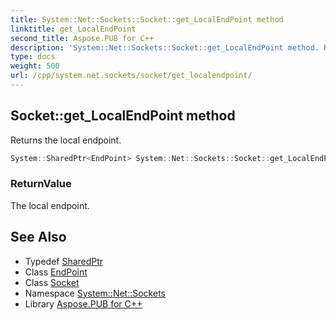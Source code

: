 ```yaml
---
title: System::Net::Sockets::Socket::get_LocalEndPoint method
linktitle: get_LocalEndPoint
second_title: Aspose.PUB for C++
description: 'System::Net::Sockets::Socket::get_LocalEndPoint method. Returns the local endpoint in C++.'
type: docs
weight: 500
url: /cpp/system.net.sockets/socket/get_localendpoint/
---
```

## Socket::get_LocalEndPoint method


Returns the local endpoint.

```cpp
System::SharedPtr<EndPoint> System::Net::Sockets::Socket::get_LocalEndPoint()
```


### ReturnValue

The local endpoint.

## See Also

* Typedef [SharedPtr](../../../system/sharedptr/)
* Class [EndPoint](../../../system.net/endpoint/)
* Class [Socket](../)
* Namespace [System::Net::Sockets](../../)
* Library [Aspose.PUB for C++](../../../)

